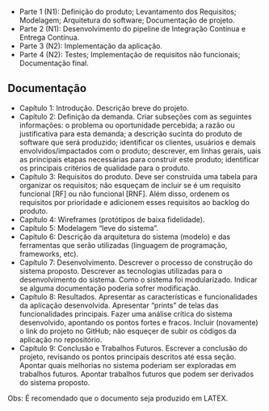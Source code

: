 - Parte 1 (N1): Definição do produto; Levantamento dos Requisitos; Modelagem;
Arquitetura do software; Documentação de projeto.
- Parte 2 (N1): Desenvolvimento do pipeline de Integração Contínua e Entrega Contínua.
- Parte 3 (N2): Implementação da aplicação.
- Parte 4 (N2): Testes; Implementação de requisitos não funcionais; Documentação final.

## Documentação
- Capítulo 1: Introdução. Descrição breve do projeto.
- Capítulo 2: Definição da demanda. Criar subseções com as seguintes informações: o problema ou oportunidade percebida; a razão ou justificativa para esta demanda; a descrição sucinta do produto de software que será produzido; identificar os clientes, usuários e demais envolvidos/impactados com o produto; descrever, em linhas gerais, uais as principais etapas necessárias para construir este produto; identificar os principais critérios de qualidade para o produto.
- Capítulo 3: Requisitos do produto. Deve ser construída uma tabela para organizar os requisitos; não esqueçam de incluir se é um requisito funcional [RF] ou não funcional [RNF]. Além disso, ordenem os requisitos por prioridade e adicionem esses requisitos ao backlog do produto.
- Capítulo 4: Wireframes (protótipos de baixa fidelidade).
- Capítulo 5: Modelagem “leve do sistema”.
- Capítulo 6: Descrição da arquitetura do sistema (modelo) e das ferramentas que serão utilizadas (linguagem de programação, frameworks, etc).
- Capítulo 7: Desenvolvimento. Descrever o processo de construção do sistema proposto. Descrever as tecnologias utilizadas para o desenvolvimento do sistema. Como o sistema foi modularizado. Indicar se alguma documentação poderia sofrer modificação.
- Capítulo 8: Resultados. Apresentar as características e funcionalidades da aplicação desenvolvida. Apresentar “prints” de telas das funcionalidades principais. Fazer uma análise crítica do sistema desenvolvido, apontando os pontos fortes e fracos. Incluir (novamente) o link do projeto no GitHub; não esqueçer de subir os códigos da aplicação no repositório.
- Capítulo 9: Conclusão e Trabalhos Futuros. Escrever a conclusão do projeto, revisando os pontos principais descritos até essa seção. Apontar quais melhorias no sistema poderiam ser exploradas em trabalhos futuros. Apontar trabalhos futuros que podem ser derivados do sistema proposto.

Obs: É recomendado que o documento seja produzido em LATEX.
